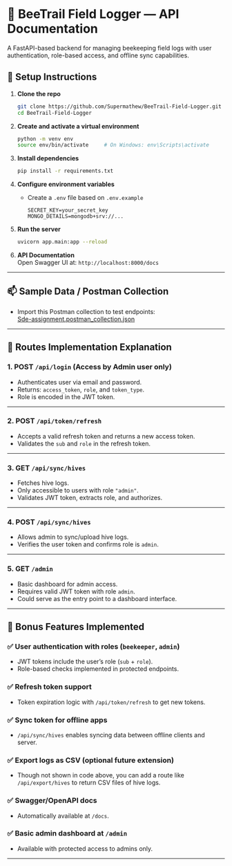 
# 🐝 BeeTrail Field Logger — API Documentation

A FastAPI-based backend for managing beekeeping field logs with user authentication, role-based access, and offline sync capabilities.

## 🚀 Setup Instructions

1. **Clone the repo**  
   ```bash
   git clone https://github.com/Supermathew/BeeTrail-Field-Logger.git
   cd BeeTrail-Field-Logger
   ```

2. **Create and activate a virtual environment**  
   ```bash
   python -m venv env
   source env/bin/activate     # On Windows: env\Scripts\activate
   ```

3. **Install dependencies**  
   ```bash
   pip install -r requirements.txt
   ```

4. **Configure environment variables**  
   - Create a `.env` file based on `.env.example`  
     ```
     SECRET_KEY=your_secret_key
     MONGO_DETAILS=mongodb+srv://...
     ```

5. **Run the server**  
   ```bash
   uvicorn app.main:app --reload
   ```

6. **API Documentation**  
   Open Swagger UI at: `http://localhost:8000/docs`

---

## 📫 Sample Data / Postman Collection

- Import this Postman collection to test endpoints:  
  [Sde-assignment.postman_collection.json](https://github.com/Supermathew/BeeTrail-Field-Logger/blob/main/Sde-assignment.json)

---

## 📘 Routes Implementation Explanation

### 1. **POST `/api/login`** (Access by Admin user only)
- Authenticates user via email and password.
- Returns: `access_token`, `role`, and `token_type`.
- Role is encoded in the JWT token.

---

### 2. **POST `/api/token/refresh`**
- Accepts a valid refresh token and returns a new access token.
- Validates the `sub` and `role` in the refresh token.

---

### 3. **GET `/api/sync/hives`**
- Fetches hive logs.
- Only accessible to users with role `"admin"`.
- Validates JWT token, extracts role, and authorizes.

---

### 4. **POST `/api/sync/hives`**
- Allows admin to sync/upload hive logs.
- Verifies the user token and confirms role is `admin`.

---

### 5. **GET `/admin`**
- Basic dashboard for admin access.
- Requires valid JWT token with role `admin`.
- Could serve as the entry point to a dashboard interface.

---

## 🎁 Bonus Features Implemented

### ✅ User authentication with roles (`beekeeper`, `admin`)
- JWT tokens include the user’s role (`sub` + `role`).
- Role-based checks implemented in protected endpoints.

### ✅ Refresh token support
- Token expiration logic with `/api/token/refresh` to get new tokens.

### ✅ Sync token for offline apps
- `/api/sync/hives` enables syncing data between offline clients and server.

### ✅ Export logs as CSV (optional future extension)
- Though not shown in code above, you can add a route like `/api/export/hives` to return CSV files of hive logs.

### ✅ Swagger/OpenAPI docs
- Automatically available at `/docs`.

### ✅ Basic admin dashboard at `/admin`
- Available with protected access to admins only.

---
